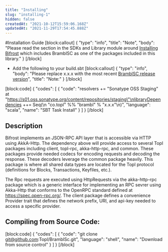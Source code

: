 ```yaml
---
title: "Installing"
slug: "installing-1"
hidden: false
createdAt: "2021-10-12T15:59:06.168Z"
updatedAt: "2021-11-29T17:54:45.888Z"
---
```

#Installation Guide 
[block:callout]
{
  "type": "info",
  "title": "Note",
  "body": "Please read the section in the SDKs and Library module around [Installing Bifrost](doc:installing-bifrost) which includes BramblSC as one of the packages included in this library."
}
[/block]
* Add the following to your build.sbt
[block:callout]
{
  "type": "info",
  "body": "Please replace x.x.x with the most recent [BramblSC release version](doc:topl-protocol-release-notes)",
  "title": "Note:"
}
[/block]

[block:code]
{
  "codes": [
    {
      "code": "resolvers +=  \"Sonatype OSS Staging\" at \"https://s01.oss.sonatype.org/content/repositories/staging\"\nlibraryDependencies ++= Seq(\n  \"co.topl\" %% \"brambl\" % \"x.x.x\"\n)",
      "language": "scala",
      "name": "SBT Task Install"
    }
  ]
}
[/block]
## Description

Bifrost implements an JSON-RPC API layer that is accessible via HTTP using AkkA-Http. The dependency above will provide access to several Topl packages including client, topl-rpc, akka-http-rpc, and common. These packages provide needed codecs for encoding requests and decoding the response. These decoders leverage the common package heavily. This package is where all shared data types are located for the Topl protocol (definitions for Blocks, Transactions, Keyfiles, etc.).

The Rpc requests are executed using HttpRequests via the akka-http-rpc package which is a generic interface for implementing an RPC sevrer using Akka-Http that conforms to the OpenRPC standard defined at https://spec.open-rpc.org/. The client package defines a convenience Provider trait that defines the network prefix, URI, and api-key needed to access a specific provider.

## Compiling from Source Code: 
[block:code]
{
  "codes": [
    {
      "code": "git clone git@github.com:Topl/BramblSc.git",
      "language": "shell",
      "name": "Download from source control"
    }
  ]
}
[/block]